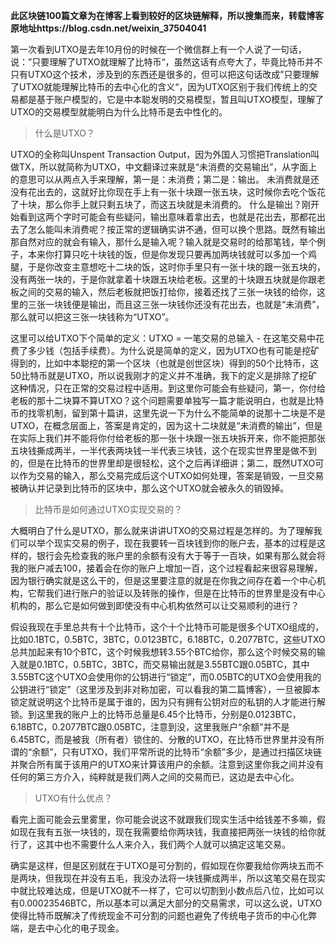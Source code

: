 **此区块链100篇文章为在博客上看到较好的区块链解释，所以搜集而来，转载博客原地址https://blog.csdn.net/weixin_37504041**

第一次看到UTXO是去年10月份的时候在一个微信群上有一个人说了一句话，说：”只要理解了UTXO就理解了比特币“，虽然这话有点夸大了，毕竟比特币并不只有UTXO这个技术，涉及到的东西还是很多的，但可以把这句话改成”只要理解了UTXO就能理解比特币的去中心化的含义“，因为UTXO区别于我们传统上的交易都是基于账户模型的，它是中本聪发明的交易模型，暂且叫UTXO模型，理解了UTXO的交易模型就能明白为什么比特币是去中性化的。

> 什么是UTXO？ 

UTXO的全称叫Unspent Transaction Output，因为外国人习惯把Translation叫做TX，所以就简称为UTXO，中文翻译过来就是“未消费的交易输出”，从字面上的意思可以从两点入手来理解，第一是：未消费；第二是：输出。 
未消费就是还没有花出去的，这就好比你现在手上有一张十块跟一张五块，这时候你去吃个饭花了十块，那么你手上就只剩五块了，而这五块就是未消费的。 
什么是输出？刚开始看到这两个字时可能会有些疑问，输出意味着拿出去，也就是花出去，那都花出去了怎么能叫未消费呢？按正常的逻辑确实讲不通，但可以换个思路。既然有输出那自然对应的就会有输入，那什么是输入呢？输入就是交易时的给那笔钱，举个例子，本来你打算只吃十块钱的饭，但是你发现只要再加两块钱就可以多加一个鸡腿，于是你改变主意想吃十二块的饭，这时你手里只有一张十块的跟一张五块的，没有两张一块的，于是你就拿着十块跟五块给老板。这里的十块跟五块就是你跟老板之间的交易的输入，然后老板就把饭打给你，接着还找了三张一块钱的给你，这里的三张一块钱便是输出，而且这三张一块钱你还没有花出去，也就是“未消费”，那么就可以把这三张一块钱称为“UTXO”。 

这里可以给UTXO下个简单的定义：UTXO = 一笔交易的总输入 - 在这笔交易中花费了多少钱（包括手续费）。为什么说是简单的定义，因为UTXO也有可能是挖矿得到的，比如中本聪挖的第一个区块（也就是创世区块）得到的50个比特币，这50比特币就是UTXO，所以说我刚才的定义并不准确，我下的定义是排除了挖矿这种情况，只在正常的交易过程中适用。到这里你可能会有些疑问，第一，你付给老板的那十二块算不算UTXO？这个问题需要单独写一篇才能说明白，也就是比特币的找零机制，留到第十篇讲，这里先说一下为什么不能简单的说那十二块是不是UTXO，在概念层面上，答案是肯定的，因为这十二块就是“未消费的输出”，但是在实际上我们并不能将你付给老板的那一张十块跟一张五块拆开来，你不能把那张五块钱撕成两半，一半代表两块钱一半代表三块钱，这个在现实世界里是做不到的，但是在比特币的世界里却是很轻松，这个之后再详细讲；第二，既然UTXO可以作为交易的输入，那么交易完成后这个UTXO如何处理，答案是销毁，一旦交易被确认并记录到比特币的区块中，那么这个UTXO就会被永久的销毁掉。

> 比特币是如何通过UTXO实现交易的？ 

大概明白了什么是UTXO，那么就来讲讲UTXO的交易过程是怎样的。为了理解我们可以举个现实交易的例子，现在我要转一百块钱到你的账户去，基本的过程是这样的，银行会先检查我的账户里的余额有没有大于等于一百块，如果有那么就会将我的账户减去100，接着会在你的账户上增加一百，这个过程看起来很容易理解，因为银行确实就是这么干的，但是这里要注意的就是在你我之间存在着一个中心机构，它帮我们进行账户的验证以及转账的操作，但是在比特币的世界里是没有中心机构的，那么它是如何做到即使没有中心机构依然可以让交易顺利的进行？ 

假设我现在手里总共有十个比特币，这个十个比特币可能是很多个UTXO组成的，比如0.1BTC，0.5BTC，3BTC，0.0123BTC，6.18BTC，0.2077BTC，这些UTXO总共加起来有10个BTC，这个时候我想转3.55个BTC给你，那么这个时候交易的输入就是0.1BTC，0.5BTC，3BTC，而交易输出就是3.55BTC跟0.05BTC，其中3.55BTC这个UTXO会使用你的公钥进行“锁定”，而0.05BTC的UTXO会使用我的公钥进行“锁定”（这里涉及到非对称加密，可以看我的第二篇博客），一旦被脚本锁定就说明这个比特币是属于谁的，因为只有拥有公钥对应的私钥的人才能进行解锁。到这里我的账户上的比特币总量是6.45个比特币，分别是0.0123BTC，6.18BTC，0.2077BTC跟0.05BTC，注意到没，这里我账户“余额”并不是6.45BTC，而是被我（所有者）锁住的、分散的UTXO，在比特币世界里并没有所谓的“余额”，只有UTXO，我们平常所说的比特币“余额”多少，是通过扫描区块链并聚合所有属于该用户的UTXO来计算该用户的余额。注意到这里你我之间并没有任何的第三方介入，纯粹就是我们两人之间的交易而已，这边是去中心化。

> UTXO有什么优点？ 

看完上面可能会云里雾里，你可能会说这不就跟我们现实生活中给钱差不多嘛，假如现在我有五张一块钱的，现在我需要给你两块钱，我直接把两张一块钱的给你就行了，这其中也不需要什么人来介入，我们两个人就可以搞定这笔交易。 

确实是这样，但是区别就在于UTXO是可分割的，假如现在你要我给你两块五而不是两块，但我现在并没有五毛，我没办法将一块钱撕成两半，所以这笔交易在现实中就比较难达成，但是UTXO就不一样了，它可以切割到小数点后八位，比如可以有0.00023546BTC，所以基本可以满足大部分的交易需求，可以这么说，UTXO使得比特币既解决了传统现金不可分割的问题也避免了传统电子货币的中心化弊端，是去中心化的电子现金。


